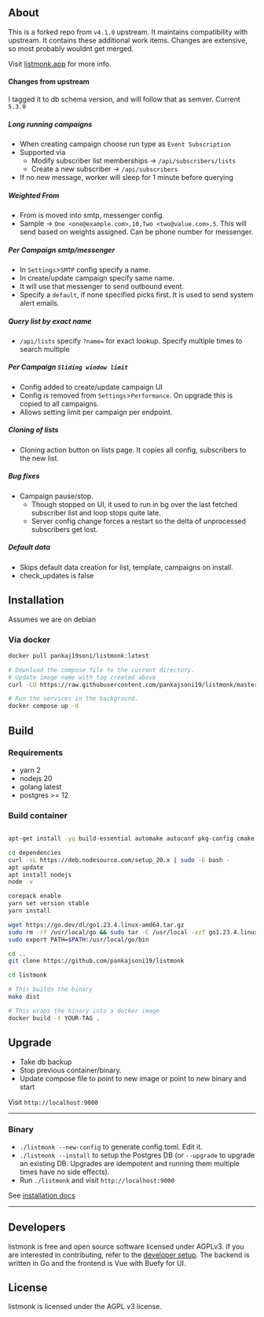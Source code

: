 ## About

This is a forked repo from `v4.1.0` upstream. It maintains compatibility with upstream. It contains these additional work items. Changes are extensive, so most probably wouldnt get merged.

Visit [listmonk.app](https://listmonk.app) for more info.

#### Changes from upstream

I tagged it to db schema version, and will follow that as semver. Current `5.3.0`

##### Long running campaigns

- When creating campaign choose run type as `Event Subscription`
- Supported via
  - Modify subscriber list memberships -> `/api/subscribers/lists`
  - Create a new subscriber -> `/api/subscribers`
- If no new message, worker will sleep for 1 minute before querying

##### Weighted From

- From is moved into smtp, messenger config.
- Sample -> `One <one@example.com>,10,Two <two@value.com>,5`. This will send based on weights assigned. Can be phone number for messenger.

##### Per Campaign smtp/messenger

- In `Settings`>`SMTP` config specify a name.
- In create/update campaign specify same name.
- It will use that messenger to send outbound event.
- Specify a `default`, if none specified picks first. It is used to send system alert emails.

##### Query list by exact name

- `/api/lists` specify `?name=` for exact lookup. Specify multiple times to search multiple

##### Per Campaign `Sliding window limit`

- Config added to create/update campaign UI
- Config is removed from `Settings`>`Performance`. On upgrade this is copied to all campaigns.
- Allows setting limit per campaign per endpoint.

##### Cloning of lists

- Cloning action button on lists page. It copies all config, subscribers to the new list.

##### Bug fixes

- Campaign pause/stop.
  - Though stopped on UI, it used to run in bg over the last fetched subscriber list and loop stops quite late.
  - Server config change forces a restart so the delta of unprocessed subscribers get lost.

##### Default data

- Skips default data creation for list, template, campaigns on install.
- check_updates is false

## Installation

Assumes we are on debian

### Via docker

```bash
docker pull pankaj19soni/listmonk:latest

# Download the compose file to the current directory.
# Update image name with tag created above
curl -LO https://raw.githubusercontent.com/pankajsoni19/listmonk/master/docker-compose.yml

# Run the services in the background.
docker compose up -d
```

## Build

### Requirements

- yarn 2
- nodejs 20
- golang latest
- postgres >= 12

### Build container

```bash

apt-get install -yq build-essential automake autoconf pkg-config cmake libssl-dev git git-lfs

cd dependencies
curl -sL https://deb.nodesource.com/setup_20.x | sudo -E bash -
apt update
apt install nodejs
node -v

corepack enable
yarn set version stable
yarn install

wget https://go.dev/dl/go1.23.4.linux-amd64.tar.gz
sudo rm -rf /usr/local/go && sudo tar -C /usr/local -xzf go1.23.4.linux-amd64.tar.gz
sudo export PATH=$PATH:/usr/local/go/bin

cd ..
git clone https://github.com/pankajsoni19/listmonk

cd listmonk

# This builds the binary
make dist

# This wraps the binary into a docker image
docker build -t YOUR-TAG .
```

## Upgrade

- Take db backup
- Stop previous container/binary.
- Update compose file to point to new image or point to new binary and start

Visit `http://localhost:9000`

---

### Binary

- `./listmonk --new-config` to generate config.toml. Edit it.
- `./listmonk --install` to setup the Postgres DB (or `--upgrade` to upgrade an existing DB. Upgrades are idempotent and running them multiple times have no side effects).
- Run `./listmonk` and visit `http://localhost:9000`

See [installation docs](https://listmonk.app/docs/installation)

---

## Developers

listmonk is free and open source software licensed under AGPLv3. If you are interested in contributing, refer to the [developer setup](https://listmonk.app/docs/developer-setup). The backend is written in Go and the frontend is Vue with Buefy for UI.

## License

listmonk is licensed under the AGPL v3 license.
